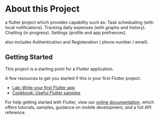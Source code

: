 # About this Project
a flutter project which provides capability such as:
Task schedualing (with local notifications).
Tracking daily expenses (with graphs and history).
Chatting (in progress).
Settings (profile and app prefrences). 

also includes 
Authentication and Registeration ( phone number / email).



## Getting Started

This project is a starting point for a Flutter application.

A few resources to get you started if this is your first Flutter project:

- [Lab: Write your first Flutter app](https://flutter.dev/docs/get-started/codelab)
- [Cookbook: Useful Flutter samples](https://flutter.dev/docs/cookbook)

For help getting started with Flutter, view our
[online documentation](https://flutter.dev/docs), which offers tutorials,
samples, guidance on mobile development, and a full API reference.
